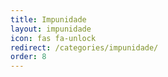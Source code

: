 ```yaml
---
title: Impunidade
layout: impunidade
icon: fas fa-unlock
redirect: /categories/impunidade/
order: 8
---
```

